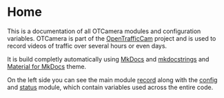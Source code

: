 # Home

This is a documentation of all OTCamera modules and configuration variables.
OTCamera is part of the [OpenTrafficCam](https://opentrafficcam.org) project and is used to record videos of traffic over several hours or even days.

It is build completly automatically using
[MkDocs](https://www.mkdocs.org/) and
[mkdocstrings](https://github.com/pawamoy/mkdocstrings) and
[Material for MkDocs](https://squidfunk.github.io/mkdocs-material/) theme.

On the left side you can see the main module [record](record) along with the [config](config) and [status](status) module, which contain variables used across the entire code.
